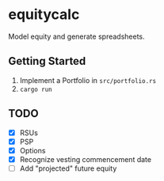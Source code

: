 # equitycalc

Model equity and generate spreadsheets.

## Getting Started
1. Implement a Portfolio in `src/portfolio.rs`
1. `cargo run`

## TODO
- [x] RSUs
- [x] PSP
- [x] Options
- [x] Recognize vesting commencement date
- [ ] Add "projected" future equity
